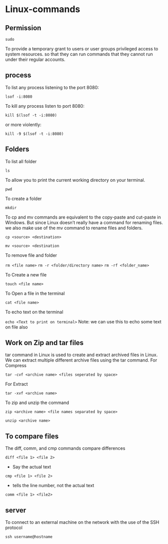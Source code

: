 # Linux-commands

## Permission
``` sudo ```

To provide a temporary grant to users or user groups privileged access to system resources.
so that they can run commands that they cannot run under their regular accounts.

## process
To list any process listening to the port 8080:

``` lsof -i:8080 ```

To kill any process listen to port 8080:

``` kill $(lsof -t -i:8080) ```

or more violently:

``` kill -9 $(lsof -t -i:8080) ```

## Folders

To list all folder

``` ls ```

To allow you to print the current working directory on your terminal. 

``` pwd ```

To create a folder

``` mkdir ```

To cp and mv commands are equivalent to the copy-paste and cut-paste in Windows. But since Linux doesn’t really have a command for renaming files. we also make use of the mv command to rename files and folders.

``` cp <source> <destination> ```

``` mv <source> <destination ```


 To remove file and folder

 ``` rm <file name> ```
 ``` rm -r <folder/directory name> ```
 ``` rm -rf <folder_name> ```

 To Create a new file

 ``` touch <file name> ```

 To Open a file in the terminal

 ``` cat <file name> ```

 To echo text on the terminal

 ``` echo <Text to print on terminal> ```
 Note: we can use this to echo some text on file also

 ## Work on Zip and tar files

 tar command in Linux is used to create and extract archived files in Linux. We can extract multiple different archive files using the tar command.
 For Compress
 
 ``` tar -cvf <archive name> <files seperated by space> ```

  For Extract

  ``` tar -xvf <archive name> ```

  To zip and unzip the command

  ``` zip <archive name> <file names separated by space> ```

  ``` unzip <archive name> ```


  ## To compare files

  The diff, comm, and cmp commands compare differences 

  ``` diff <file 1> <file 2> ```

  - Say the actual text
  
  ``` cmp <file 1> <file 2> ```

  - tells the line number, not the actual text
    
  ``` comm <file 1> <file2> ```

 ## server

 To connect to an external machine on the network with the use of the SSH protocol
 
 ``` ssh username@hostname ```
 
